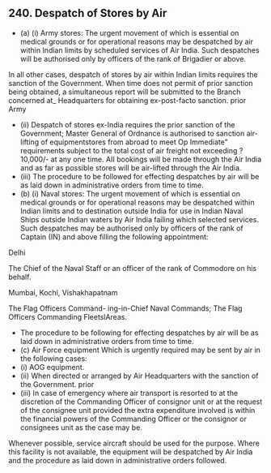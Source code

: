 ## 240. Despatch of Stores by Air

- (a) (i) Army stores: The urgent movement of which is essential on medical grounds or for operational reasons may be despatched by air within Indian limits by scheduled services of Air India. Such despatches will be authorised only by officers of the rank of Brigadier or above.

In all other cases, despatch of stores by air within Indian limits requires the sanction of the Government. When time does not permit of prior sanction being obtained, a simultaneous report will be submitted to the Branch concerned at\_ Headquarters for obtaining ex-post-facto sanction. prior Army

- (ii)  Despatch of stores ex-India requires the prior sanction of the Government; Master General of Ordnance is authorised to sanction air-lifting of equipmentstores from abroad to meet Op Immediate" requirements subject to the total cost of air freight not exceeding ? 10,000/- at any one time. AII bookings will be made through the Air India and as far as possible stores will be air-lifted through the Air India.
- (iii) The procedure to be followed for effecting despatches by air will be as laid down in administrative orders from time to time.
- (b) (i) Naval stores: The urgent movement of which is essential on medical grounds or for operational reasons may be despatched within Indian limits and to destination outside India for use in Indian Naval Ships outside Indian waters by Air India failing which selected services. Such despatches may be authorised only by officers of the rank of Captain (IN) and above filling the following appointment:

Delhi

The Chief of the Naval Staff or an officer of the rank of Commodore on his behalf.

Mumbai, Kochi, Vishakhapatnam

The Flag Officers Command- ing-in-Chief Naval Commands; The Flag Officers Commanding FleetslAreas.

- The procedure to be following for effecting despatches by air will be as laid down in administrative orders from time to time.
- (c) Air Force equipment Which is urgently required may be sent by air in the following cases:
- (i) AOG equipment.
- (ii) When directed or arranged by Air Headquarters with the sanction of the Government. prior
- (iii) In case of emergency where air transport is resorted to at the discretion of the Commanding Officer of consignor unit or at the request of the consignee unit provided the extra expenditure involved is within the financial powers of the Commanding Officer or the consignor or consignees unit as the case may be.

Whenever possible, service aircraft should be used for the purpose. Where this facility is not available, the equipment will be despatched by Air India and the procedure as laid down in administrative orders followed.
